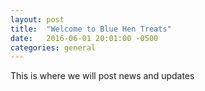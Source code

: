 ```yaml
---
layout: post
title:  "Welcome to Blue Hen Treats"
date:   2016-06-01 20:01:00 -0500
categories: general
---
```


This is where we will post news and updates
